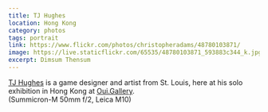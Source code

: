 ```yaml
---
title: TJ Hughes
location: Hong Kong
category: photos
tags: portrait
link: https://www.flickr.com/photos/christopheradams/48780103871/
image: https://live.staticflickr.com/65535/48780103871_593883c344_k.jpg
excerpt: Dimsum Thensum
---
```


[TJ Hughes] is a game designer and artist from St. Louis, here at his solo
exhibition in Hong Kong at [Oui.Gallery].  
(Summicron-M 50mm f/2, Leica M10)

[Oui.Gallery]: https://oui.gallery
[TJ Hughes]: https://www.instagram.com/terrifyingjellyfish/
